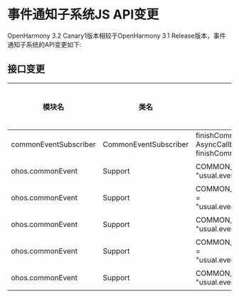 # 事件通知子系统JS API变更

OpenHarmony 3.2 Canary1版本相较于OpenHarmony 3.1 Release版本，事件通知子系统的API变更如下:

## 接口变更

| 模块名 | 类名 | 方法/属性/枚举/常量 | 变更类型 |
|---|---|---|---|
| commonEventSubscriber | CommonEventSubscriber | finishCommonEvent(callback: AsyncCallback<void>): void;<br>finishCommonEvent(): Promise<void>; | 新增 |
| ohos.commonEvent | Support | COMMON_EVENT_VOLUME_EJECT = "usual.event.data.VOLUME_EJECT" | 新增 |
| ohos.commonEvent | Support | COMMON_EVENT_VOLUME_BAD_REMOVAL = "usual.event.data.VOLUME_BAD_REMOVAL" | 新增 |
| ohos.commonEvent | Support | COMMON_EVENT_VOLUME_MOUNTED = "usual.event.data.VOLUME_MOUNTED" | 新增 |
| ohos.commonEvent | Support | COMMON_EVENT_VOLUME_UNMOUNTED = "usual.event.data.VOLUME_UNMOUNTED" | 新增 |
| ohos.commonEvent | Support | COMMON_EVENT_VOLUME_REMOVED = "usual.event.data.VOLUME_REMOVED" | 新增 |

